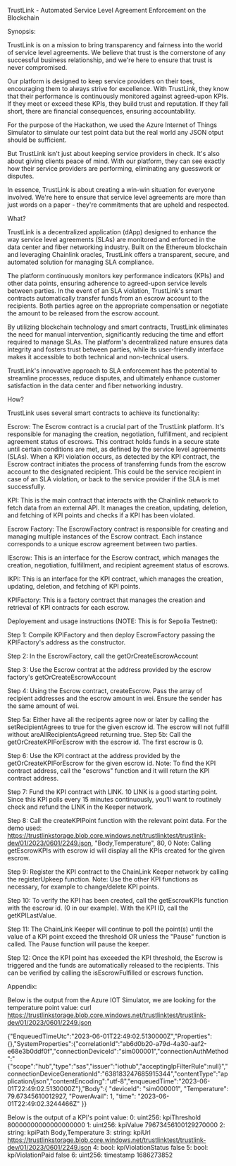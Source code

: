 TrustLink - Automated Service Level Agreement Enforcement on the Blockchain

Synopsis:

TrustLink is on a mission to bring transparency and fairness into the world of service level agreements. We believe that trust is the cornerstone of any successful business relationship, and we're here to ensure that trust is never compromised.

Our platform is designed to keep service providers on their toes, encouraging them to always strive for excellence. With TrustLink, they know that their performance is continuously monitored against agreed-upon KPIs. If they meet or exceed these KPIs, they build trust and reputation. If they fall short, there are financial consequences, ensuring accountability. 

For the purpose of the Hackathon, we used the Azure Internet of Things Simulator to simulate our test point data but the real world any JSON otput should be sufficient.

But TrustLink isn't just about keeping service providers in check. It's also about giving clients peace of mind. With our platform, they can see exactly how their service providers are performing, eliminating any guesswork or disputes.

In essence, TrustLink is about creating a win-win situation for everyone involved. We're here to ensure that service level agreements are more than just words on a paper - they're commitments that are upheld and respected.

What?

TrustLink is a decentralized application (dApp) designed to enhance the way service level agreements (SLAs) are monitored and enforced in the data center and fiber networking industry. Built on the Ethereum blockchain and leveraging Chainlink oracles, TrustLink offers a transparent, secure, and automated solution for managing SLA compliance.

The platform continuously monitors key performance indicators (KPIs) and other data points, ensuring adherence to agreed-upon service levels between parties. In the event of an SLA violation, TrustLink's smart contracts automatically transfer funds from an escrow account to the recipients. Both parties agree on the appropriate compensation or negotiate the amount to be released from the escrow account.

By utilizing blockchain technology and smart contracts, TrustLink eliminates the need for manual intervention, significantly reducing the time and effort required to manage SLAs. The platform's decentralized nature ensures data integrity and fosters trust between parties, while its user-friendly interface makes it accessible to both technical and non-technical users.

TrustLink's innovative approach to SLA enforcement has the potential to streamline processes, reduce disputes, and ultimately enhance customer satisfaction in the data center and fiber networking industry.

How?

TrustLink uses several smart contracts to achieve its functionality:

Escrow: The Escrow contract is a crucial part of the TrustLink platform. It's responsible for managing the creation, negotiation, fulfillment, and recipient agreement status of escrows. This contract holds funds in a secure state until certain conditions are met, as defined by the service level agreements (SLAs).  When a KPI violation occurs, as detected by the KPI contract, the Escrow contract initiates the process of transferring funds from the escrow account to the designated recipient. This could be the service recipient in case of an SLA violation, or back to the service provider if the SLA is met successfully.

KPI: This is the main contract that interacts with the Chainlink network to fetch data from an external API. It manages the creation, updating, deletion, and fetching of KPI points and checks if a KPI has been violated.

Escrow Factory: The EscrowFactory contract is responsible for creating and managing multiple instances of the Escrow contract. Each instance corresponds to a unique escrow agreement between two parties.

IEscrow: This is an interface for the Escrow contract, which manages the creation, negotiation, fulfillment, and recipient agreement status of escrows.

IKPI: This is an interface for the KPI contract, which manages the creation, updating, deletion, and fetching of KPI points.

KPIFactory: This is a factory contract that manages the creation and retrieval of KPI contracts for each escrow.

Deployement and usage instructions (NOTE: This is for Sepolia Testnet):

Step 1: Compile KPIFactory and then deploy EscrowFactory passing the KPIFactory's address as the constructor.

Step 2: In the EscrowFactory, call the getOrCreateEscrowAccount

Step 3: Use the Escrow contrat at the address provided by the escrow factory's getOrCreateEscrowAccount

Step 4: Using the Escrow contract, createEscrow.  Pass the array of recipient addresses and the escrow amount in wei. Ensure the sender has the same amount of wei.

Step 5a: Either have all the recipents agree now or later by calling the setRecipientAgrees to true for the given escrow id.  The escrow will not fulfill without areAllRecipientsAgreed returning true.
Step 5b: Call the getOrCreateKPIForEscrow with the escrow id.  The first escrow is 0.

Step 6: Use the KPI contract at the address provided by the getOrCreateKPIForEscrow for the given escrow id.   Note: To find the KPI contract address, call the "escrows" function and it will return the KPI contract address.

Step 7: Fund the KPI contract with LINK.  10 LINK is a good starting point. Since this KPI polls every 15 minutes continuously, you'll want to routinely check and refund the LINK in the Keeper network.

Step 8: Call the createKPIPoint function with the relevant point data. For the demo used: https://trustlinkstorage.blob.core.windows.net/trustlinktest/trustlink-dev/01/2023/0601/2249.json, "Body,Temperature", 80, 0
Note: Calling getEscrowKPIs with escrow id will display all the KPIs created for the given escrow.

Step 9: Register the KPI contract to the ChainLink Keeper network by calling the registerUpkeep function.
Note: Use the other KPI functions as necessary, for example to change/delete KPI points.

Step 10: To verify the KPI has been created, call the getEscrowKPIs function with the escrow id.  (0 in our example). With the KPI ID, call the getKPILastValue. 

Step 11: The ChainLink Keeper will continue to poll the point(s) until the value of a KPI point exceed the threshold OR unless the "Pause" function is called. The Pause function will pause the keeper.

Step 12: Once the KPI point has exceeded the KPI threshold, the Escrow is triggered and the funds are automatically released to the recipients.  This can be verified by calling the isEscrowFulfilled or escrows function.

Appendix:

Below is the output from the Azure IOT Simulator, we are looking for the temperature point value:
curl https://trustlinkstorage.blob.core.windows.net/trustlinktest/trustlink-dev/01/2023/0601/2249.json

{"EnqueuedTimeUtc":"2023-06-01T22:49:02.5130000Z","Properties":{},"SystemProperties":{"correlationId":"ab6d0b20-a79d-4a30-aaf2-e68e3b0ddf0f","connectionDeviceId":"sim000001","connectionAuthMethod":"{\"scope\":\"hub\",\"type\":\"sas\",\"issuer\":\"iothub\",\"acceptingIpFilterRule\":null}","connectionDeviceGenerationId":"638183247685915344","contentType":"application/json","contentEncoding":"utf-8","enqueuedTime":"2023-06-01T22:49:02.5130000Z"},"Body":{ "deviceId": "sim000001", "Temperature": 79.67345610012927, "PowerAvail": 1, "time": "2023-06-01T22:49:02.3244466Z" }}


Below is the output of a KPI's point value:
0: uint256: kpiThreshold 80000000000000000000
1: uint256: kpiValue 79673456100129270000
2: string: kpiPath Body,Temperature
3: string: kpiUrl https://trustlinkstorage.blob.core.windows.net/trustlinktest/trustlink-dev/01/2023/0601/2249.json
4: bool: kpiViolationStatus false
5: bool: kpiViolationPaid false
6: uint256: timestamp 1686273852


